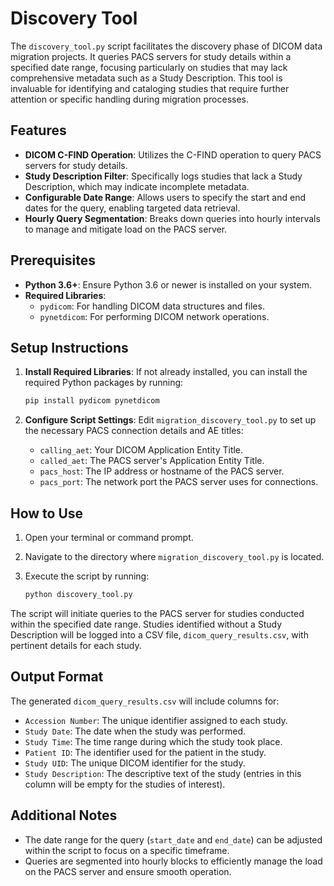 # Discovery Tool

The `discovery_tool.py` script facilitates the discovery phase of DICOM data migration projects. It queries PACS servers for study details within a specified date range, focusing particularly on studies that may lack comprehensive metadata such as a Study Description. This tool is invaluable for identifying and cataloging studies that require further attention or specific handling during migration processes.

## Features

- **DICOM C-FIND Operation**: Utilizes the C-FIND operation to query PACS servers for study details.
- **Study Description Filter**: Specifically logs studies that lack a Study Description, which may indicate incomplete metadata.
- **Configurable Date Range**: Allows users to specify the start and end dates for the query, enabling targeted data retrieval.
- **Hourly Query Segmentation**: Breaks down queries into hourly intervals to manage and mitigate load on the PACS server.

## Prerequisites

- **Python 3.6+**: Ensure Python 3.6 or newer is installed on your system.
- **Required Libraries**:
  - `pydicom`: For handling DICOM data structures and files.
  - `pynetdicom`: For performing DICOM network operations.

## Setup Instructions

1. **Install Required Libraries**: If not already installed, you can install the required Python packages by running:

    ```bash
    pip install pydicom pynetdicom
    ```

2. **Configure Script Settings**: Edit `migration_discovery_tool.py` to set up the necessary PACS connection details and AE titles:

    - `calling_aet`: Your DICOM Application Entity Title.
    - `called_aet`: The PACS server's Application Entity Title.
    - `pacs_host`: The IP address or hostname of the PACS server.
    - `pacs_port`: The network port the PACS server uses for connections.

## How to Use

1. Open your terminal or command prompt.
2. Navigate to the directory where `migration_discovery_tool.py` is located.
3. Execute the script by running:

    ```bash
    python discovery_tool.py
    ```

The script will initiate queries to the PACS server for studies conducted within the specified date range. Studies identified without a Study Description will be logged into a CSV file, `dicom_query_results.csv`, with pertinent details for each study.

## Output Format

The generated `dicom_query_results.csv` will include columns for:

- `Accession Number`: The unique identifier assigned to each study.
- `Study Date`: The date when the study was performed.
- `Study Time`: The time range during which the study took place.
- `Patient ID`: The identifier used for the patient in the study.
- `Study UID`: The unique DICOM identifier for the study.
- `Study Description`: The descriptive text of the study (entries in this column will be empty for the studies of interest).

## Additional Notes

- The date range for the query (`start_date` and `end_date`) can be adjusted within the script to focus on a specific timeframe.
- Queries are segmented into hourly blocks to efficiently manage the load on the PACS server and ensure smooth operation.

